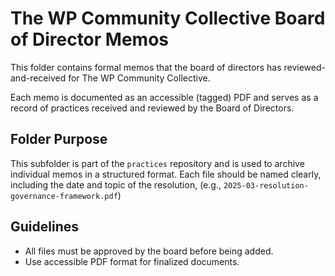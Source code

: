# The WP Community Collective Board of Director Memos

This folder contains formal memos that the board of directors has reviewed-and-received for The WP Community Collective.

Each memo is documented as an accessible (tagged) PDF and serves as a record of practices received and reviewed by the Board of Directors.

## Folder Purpose

This subfolder is part of the `practices` repository and is used to archive individual memos in a structured format. Each file should be named clearly, including the date and topic of the resolution, (e.g., `2025-03-resolution-governance-framework.pdf`)

## Guidelines

- All files must be approved by the board before being added.
- Use accessible PDF format for finalized documents.
